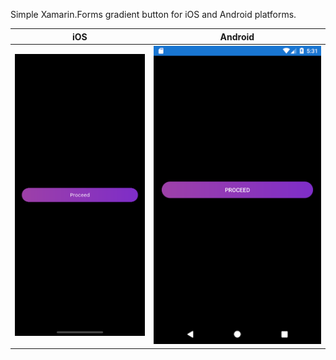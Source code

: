 Simple Xamarin.Forms gradient button for iOS and Android platforms.

iOS            |  Android
:-------------------------:|:-------------------------:
![](https://github.com/alezhuk/Xamarin.Forms-GradientButton/blob/master/Screenshots/gradient-ios-screenshot.png)  |  ![](https://github.com/alezhuk/Xamarin.Forms-GradientButton/blob/master/Screenshots/gradient-android-screenshot.png)